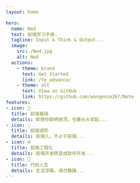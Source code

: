 ```yaml
---
layout: home

hero:
  name: Ned
  text: 前端学习手册.
  tagline: Input & Think & Output...
  image:
    src: /Ned.jpg
    alt: Ned
  actions:
    - theme: brand
      text: Get Started
      link: /fe_advance/
    - theme: alt
      text: View on GitHub
      link: https://github.com/wangenze267/Note
features:
- icon: 🔔
  title: 前端基础
  details: 即使你聪明绝顶，也要从头学起...
- icon: 💡
  title: 前端进阶
  details: 前端人，不止于前端...
- icon: ⚙️
  title: 前端工程化
  details: 前端开发转变成软件开发...
- icon: 🥂
  title: 代码人生
  details: 生活浮躁，请勿暴躁...
---
```

